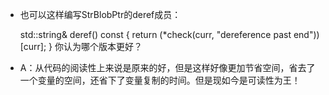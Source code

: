 * 也可以这样编写StrBlobPtr的deref成员：

    std::string& deref() const
    {
        return (*check(curr, "dereference past end"))[curr];
    }
  你认为哪个版本更好？

* A：从代码的阅读性上来说是原来的好，但是这样好像更加节省空间，省去了一个变量的空间，还省下了变量复制的时间。但是现如今是可读性为王！
